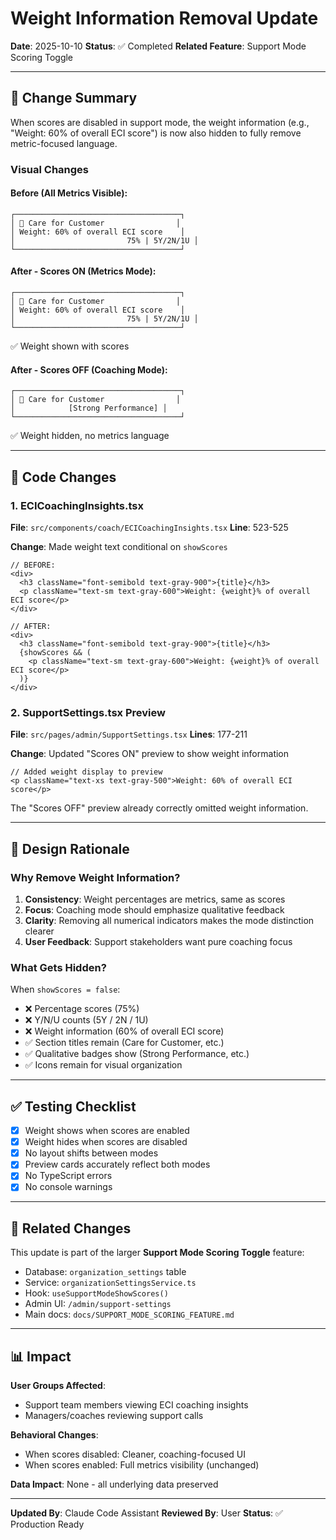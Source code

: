 # Weight Information Removal Update

**Date**: 2025-10-10
**Status**: ✅ Completed
**Related Feature**: Support Mode Scoring Toggle

---

## 🎯 Change Summary

When scores are disabled in support mode, the weight information (e.g., "Weight: 60% of overall ECI score") is now also hidden to fully remove metric-focused language.

### Visual Changes

#### Before (All Metrics Visible):
```
┌─────────────────────────────────────┐
│ 💚 Care for Customer                │
│ Weight: 60% of overall ECI score    │
│                         75% | 5Y/2N/1U │
└─────────────────────────────────────┘
```

#### After - Scores ON (Metrics Mode):
```
┌─────────────────────────────────────┐
│ 💚 Care for Customer                │
│ Weight: 60% of overall ECI score    │
│                         75% | 5Y/2N/1U │
└─────────────────────────────────────┘
```
✅ Weight shown with scores

#### After - Scores OFF (Coaching Mode):
```
┌─────────────────────────────────────┐
│ 💚 Care for Customer                │
│            [Strong Performance] │
└─────────────────────────────────────┘
```
✅ Weight hidden, no metrics language

---

## 📝 Code Changes

### 1. ECICoachingInsights.tsx
**File**: `src/components/coach/ECICoachingInsights.tsx`
**Line**: 523-525

**Change**: Made weight text conditional on `showScores`

```tsx
// BEFORE:
<div>
  <h3 className="font-semibold text-gray-900">{title}</h3>
  <p className="text-sm text-gray-600">Weight: {weight}% of overall ECI score</p>
</div>

// AFTER:
<div>
  <h3 className="font-semibold text-gray-900">{title}</h3>
  {showScores && (
    <p className="text-sm text-gray-600">Weight: {weight}% of overall ECI score</p>
  )}
</div>
```

### 2. SupportSettings.tsx Preview
**File**: `src/pages/admin/SupportSettings.tsx`
**Lines**: 177-211

**Change**: Updated "Scores ON" preview to show weight information

```tsx
// Added weight display to preview
<p className="text-xs text-gray-500">Weight: 60% of overall ECI score</p>
```

The "Scores OFF" preview already correctly omitted weight information.

---

## 🎨 Design Rationale

### Why Remove Weight Information?

1. **Consistency**: Weight percentages are metrics, same as scores
2. **Focus**: Coaching mode should emphasize qualitative feedback
3. **Clarity**: Removing all numerical indicators makes the mode distinction clearer
4. **User Feedback**: Support stakeholders want pure coaching focus

### What Gets Hidden?

When `showScores = false`:
- ❌ Percentage scores (75%)
- ❌ Y/N/U counts (5Y / 2N / 1U)
- ❌ Weight information (60% of overall ECI score)
- ✅ Section titles remain (Care for Customer, etc.)
- ✅ Qualitative badges show (Strong Performance, etc.)
- ✅ Icons remain for visual organization

---

## ✅ Testing Checklist

- [x] Weight shows when scores are enabled
- [x] Weight hides when scores are disabled
- [x] No layout shifts between modes
- [x] Preview cards accurately reflect both modes
- [x] No TypeScript errors
- [x] No console warnings

---

## 🔄 Related Changes

This update is part of the larger **Support Mode Scoring Toggle** feature:
- Database: `organization_settings` table
- Service: `organizationSettingsService.ts`
- Hook: `useSupportModeShowScores()`
- Admin UI: `/admin/support-settings`
- Main docs: `docs/SUPPORT_MODE_SCORING_FEATURE.md`

---

## 📊 Impact

**User Groups Affected**:
- Support team members viewing ECI coaching insights
- Managers/coaches reviewing support calls

**Behavioral Changes**:
- When scores disabled: Cleaner, coaching-focused UI
- When scores enabled: Full metrics visibility (unchanged)

**Data Impact**: None - all underlying data preserved

---

**Updated By**: Claude Code Assistant
**Reviewed By**: User
**Status**: ✅ Production Ready
